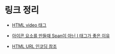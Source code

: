 # 링크 정리

- [HTML video 태그](https://m.blog.naver.com/xodbd0507/222569677895)

- [아이콘 요소를 만들때 Span이 아닌 I 태그가 좋은 이유](https://webisfree.com/2015-12-02/%EC%95%84%EC%9D%B4%EC%BD%98-%EC%9A%94%EC%86%8C%EB%A5%BC-%EB%A7%8C%EB%93%A4%EB%95%8C-span%EC%9D%B4-%EC%95%84%EB%8B%8C-i-%ED%83%9C%EA%B7%B8%EA%B0%80-%EC%A2%8B%EC%9D%80-%EC%9D%B4%EC%9C%A0)

- [HTML URL 인코딩 참조](https://www.w3schools.com/tags/ref_urlencode.ASP)